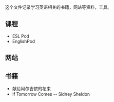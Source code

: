 这个文件记录学习英语相关的书籍，网站等资料，工具。

## 课程

- ESL Pod
- EnglishPod

## 网站

## 书籍

- 献给阿尔吉侬的花束
- If Tomorrow Comes -- Sidney Sheldon



